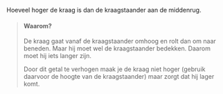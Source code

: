 
Hoeveel hoger de kraag is dan de kraagstaander aan de middenrug.

> #### Waarom?
> 
> De kraag gaat vanaf de kraagstaander omhoog en rolt dan om naar beneden. Maar hij moet wel de kraagstaander bedekken. Daarom moet hij iets langer zijn.
> 
> Door dit getal te verhogen maak je de kraag niet hoger (gebruik daarvoor de hoogte van de kraagstaander) maar zorgt dat hij lager komt.
